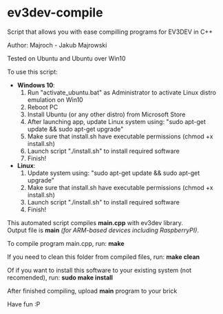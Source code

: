 # ev3dev-compile
Script that allows you with ease compilling programs for EV3DEV in C++

Author: Majroch - Jakub Majrowski

Tested on Ubuntu and Ubuntu over Win10

To use this script:
<ul>
	<li><b>Windows 10</b>:
		<ol>
			<li>Run "activate_ubuntu.bat" as Administrator to activate Linux distro emulation on Win10</li>
			<li>Reboot PC</li>
			<li>Install Ubuntu (or any other distro) from Microsoft Store</li>
			<li>After launching app, update Linux system using: "sudo apt-get update && sudo apt-get upgrade"</li>
			<li>Make sure that install.sh have executable permissions (chmod +x install.sh)</li>
			<li>Launch script "./install.sh" to install required software</li>
			<li>Finish!</li>
		</ol>
	</li>
	<li><b>Linux</b>:
		<ol>
			<li>Update system using: "sudo apt-get update && sudo apt-get upgrade"</li>
			<li>Make sure that install.sh have executable permissions (chmod +x install.sh)</li>
			<li>Launch script "./install.sh" to install required software</li>
			<li>Finish!</li>
		</ol>
	</li>
</ul>

This automated script compiles <b>main.cpp</b> with ev3dev library.<br />
Output file is <b>main</b> <i>(for ARM-based devices including RaspberryPI)</i>.

To compile program main.cpp, run:
	<b>make</b>

If you need to clean this folder from compiled files, run:
	<b>make clean</b>

Of if you want to install this software to your existing system (not recomended), run:
	<b>sudo make install</b>


After finished compiling, upload <b>main</b> program to your brick

Have fun :P
